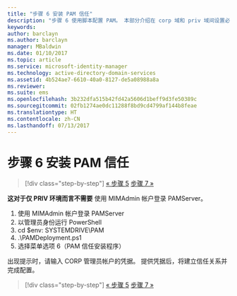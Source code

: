 ```yaml
---
title: "步骤 6 安装 PAM 信任"
description: "步骤 6 使用脚本配置 PAM。 本部分介绍在 corp 域和 priv 域间设置必要的信任"
keywords: 
author: barclayn
ms.author: barclayn
manager: MBaldwin
ms.date: 01/10/2017
ms.topic: article
ms.service: microsoft-identity-manager
ms.technology: active-directory-domain-services
ms.assetid: 4b524ae7-6610-40a0-8127-de5a08988a8a
ms.reviewer: 
ms.suite: ems
ms.openlocfilehash: 3b232dfa515b42fd42a5606d1beff9d3fe50389c
ms.sourcegitcommit: 02fb1274ae0dc11288f8bd9cd4799af144b8feae
ms.translationtype: HT
ms.contentlocale: zh-CN
ms.lasthandoff: 07/13/2017
---
```

# <a name="step-6-set-up-the-pam-trust"></a>步骤 6 安装 PAM 信任

>[!div class="step-by-step"]
[« 步骤 5](sp1-step5-configuring-pam.md)
[步骤 7 »](sp1-step7-setup-sidhistory-sidfiltering.md)

**这对于仅 PRIV 环境而言不需要** 使用 MIMAdmin 帐户登录 PAMServer。

1. 使用 MIMAdmin 帐户登录 PAMServer
2. 以管理员身份运行 PowerShell
3. cd $env: SYSTEMDRIVE\PAM
4. .\PAMDeployment.ps1
5. 选择菜单选项 6（PAM 信任安装程序）

  出现提示时，请输入 CORP 管理员帐户的凭据。 提供凭据后，将建立信任关系并完成配置。

>[!div class="step-by-step"]
[« 步骤 5](sp1-step5-configuring-pam.md)
[步骤 7 »](sp1-step7-setup-sidhistory-sidfiltering.md)
